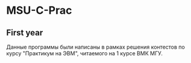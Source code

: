 # MSU-C-Prac

## First year

Данные программы были написаны в рамках решения контестов по курсу "Практикум на ЭВМ", читаемого на 1 курсе ВМК МГУ.

